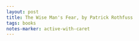 ```yaml
---
layout: post
title: The Wise Man's Fear, by Patrick Rothfuss
tags: books
notes-marker: active-with-caret
---
```


